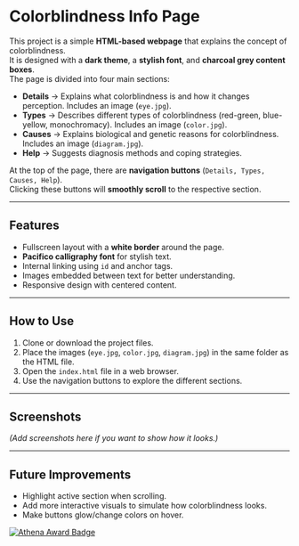 # Colorblindness Info Page

This project is a simple **HTML-based webpage** that explains the concept of colorblindness.  
It is designed with a **dark theme**, a **stylish font**, and **charcoal grey content boxes**.  
The page is divided into four main sections:

- **Details** → Explains what colorblindness is and how it changes perception. Includes an image (`eye.jpg`).  
- **Types** → Describes different types of colorblindness (red-green, blue-yellow, monochromacy). Includes an image (`color.jpg`).  
- **Causes** → Explains biological and genetic reasons for colorblindness. Includes an image (`diagram.jpg`).  
- **Help** → Suggests diagnosis methods and coping strategies.  

At the top of the page, there are **navigation buttons** (`Details, Types, Causes, Help`).  
Clicking these buttons will **smoothly scroll** to the respective section.  

---

## Features
- Fullscreen layout with a **white border** around the page.  
- **Pacifico calligraphy font** for stylish text.  
- Internal linking using `id` and anchor tags.  
- Images embedded between text for better understanding.  
- Responsive design with centered content.  

---

## How to Use
1. Clone or download the project files.  
2. Place the images (`eye.jpg`, `color.jpg`, `diagram.jpg`) in the same folder as the HTML file.  
3. Open the `index.html` file in a web browser.  
4. Use the navigation buttons to explore the different sections.  

---

## Screenshots
*(Add screenshots here if you want to show how it looks.)*

---

## Future Improvements
- Highlight active section when scrolling.  
- Add more interactive visuals to simulate how colorblindness looks.  
- Make buttons glow/change colors on hover.  




[![Athena Award Badge](https://img.shields.io/endpoint?url=https%3A%2F%2Faward.athena.hackclub.com%2Fapi%2Fbadge)](https://award.athena.hackclub.com?utm_source=readme)

